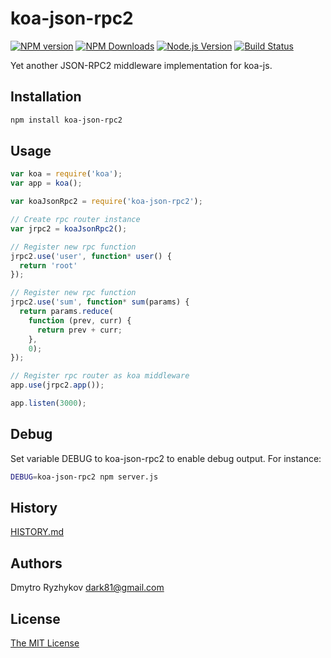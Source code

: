 # koa-json-rpc2
[![NPM version](http://img.shields.io/npm/v/koa-json-rpc2.svg?style=flat)](https://npmjs.org/package/koa-json-rpc2)
[![NPM Downloads](https://img.shields.io/npm/dm/koa-json-rpc2.svg?style=flat)](https://npmjs.org/package/koa-json-rpc2)
[![Node.js Version](https://img.shields.io/node/v/koa-json-rpc2.svg?style=flat)](http://nodejs.org/download/)
[![Build Status](https://travis-ci.org/dark81/koa-json-rpc2.svg?branch=master)](https://travis-ci.org/dark81/koa-json-rpc2)

Yet another JSON-RPC2 middleware implementation for koa-js.

## Installation
```bash
npm install koa-json-rpc2
```

## Usage
```js
var koa = require('koa');
var app = koa();

var koaJsonRpc2 = require('koa-json-rpc2');

// Create rpc router instance
var jrpc2 = koaJsonRpc2();

// Register new rpc function
jrpc2.use('user', function* user() {
  return 'root'
});

// Register new rpc function
jrpc2.use('sum', function* sum(params) {
  return params.reduce(
    function (prev, curr) {
      return prev + curr;
    },
    0);
});

// Register rpc router as koa middleware
app.use(jrpc2.app());

app.listen(3000);

```

## Debug
Set variable DEBUG to koa-json-rpc2 to enable debug output.
For instance:
```bash
DEBUG=koa-json-rpc2 npm server.js
```

## History
[HISTORY.md](HISTORY.md)

## Authors
Dmytro Ryzhykov <dark81@gmail.com>

## License
[The MIT License](LICENSE)
